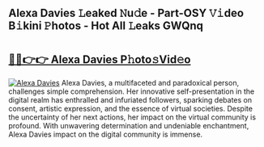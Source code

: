 ## Alexa Davies 𝙻eaked 𝙽u𝚍e - Part-OSY 𝚅𝚒deo B𝚒kini 𝙿hotos - Hot All 𝙻eaks GWQnq

# <h2><a href="http://ld0e059.urlbe.top/?page=Alexa+Davies">🔗🔗👉👉 Alexa Davies P𝚑oto𝚜Vid𝚎o</a></h2>

[![Alexa Davies](https://i.imgur.com/eBuTRDB.gif)](http://ld0e059.urlbe.top/?page=Alexa+Davies)
Alexa Davies, a multifaceted and paradoxical person, challenges simple comprehension. Her innovative self-presentation in the digital realm has enthralled and infuriated followers, sparking debates on consent, artistic expression, and the essence of virtual societies. Despite the uncertainty of her next actions, her impact on the virtual community is profound. With unwavering determination and undeniable enchantment, Alexa Davies impact on the digital community is immense.
